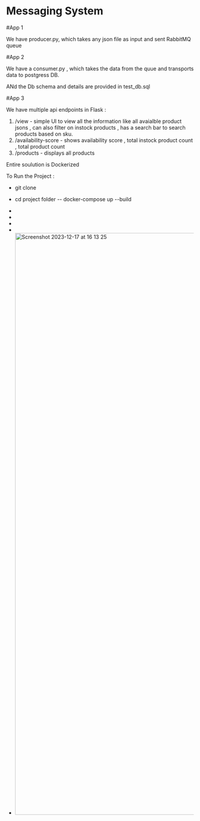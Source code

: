 # Messaging System 

#App 1 

We have producer.py,  which takes any json file as input and sent RabbitMQ queue

#App 2

We have a consumer.py , which takes the data from the quue and transports data to postgress DB.

ANd the Db schema and details are provided in test_db.sql

#App 3 

We have multiple api endpoints in Flask : 

1. /view - simple UI to view all the information like all avaialble product jsons ,  can also filter on instock products , has a search bar to search products based on sku.
2. /availability-score - shows availability score , total instock product count , total product count
3. /products - displays all products


Entire soulution is Dockerized

To Run the Project : 

- git clone
- cd project folder
-- docker-compose up --build

-
-
-
-
- <img width="1559" alt="Screenshot 2023-12-17 at 16 13 25" src="https://github.com/Rusheesonu/dw_test/assets/23713918/5aa0605b-f582-4e2a-85fd-7a08c90c2a8e">


